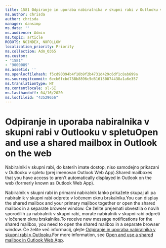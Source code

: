 ```yaml
---
title: 1581 Odpiranje in uporaba nabiralnika v skupni rabi v Outlooku v spletu
ms.author: chrisda
author: chrisda
manager: dansimp
ms.date: ''
ms.audience: Admin
ms.topic: article
ROBOTS: NOINDEX, NOFOLLOW
localization_priority: Priority
ms.collection: Adm_O365
ms.custom:
- "1581"
- "9000089"
ms.assetid: ''
ms.openlocfilehash: f5cd90394b4f10b9f2b4731d429c6df1c8ab699a
ms.sourcegitcommit: 6ecb6fcbd738b8896c5d616130074438a1a6e357
ms.translationtype: HT
ms.contentlocale: sl-SI
ms.lasthandoff: 04/16/2020
ms.locfileid: "43529656"
---
```

# <a name="open-and-use-a-shared-mailbox-in-outlook-on-the-web"></a><span data-ttu-id="ac56a-102">Odpiranje in uporaba nabiralnika v skupni rabi v Outlooku v spletu</span><span class="sxs-lookup"><span data-stu-id="ac56a-102">Open and use a shared mailbox in Outlook on the web</span></span>

<span data-ttu-id="ac56a-103">Nabiralniki v skupni rabi, do katerih imate dostop, niso samodejno prikazani v Outlooku v spletu (prej imenovan Outlook Web App).</span><span class="sxs-lookup"><span data-stu-id="ac56a-103">Shared mailboxes that you have access to aren't automatically displayed in Outlook on the web (formerly known as Outlook Web App).</span></span>

<span data-ttu-id="ac56a-104">Nabiralnik v skupni rabi in primarni nabiralnik lahko prikažete skupaj ali pa nabiralnik v skupni rabi odprete v ločenem oknu brskalnika.</span><span class="sxs-lookup"><span data-stu-id="ac56a-104">You can display the shared mailbox and your primary mailbox together or open the shared mailbox in a separate browser window.</span></span> <span data-ttu-id="ac56a-105">Če želite prejemati obvestila o novih sporočilih za nabiralnik v skupni rabi, morate nabiralnik v skupni rabi odpreti v ločenem oknu brskalnika.</span><span class="sxs-lookup"><span data-stu-id="ac56a-105">To receive new message notifications for the shared mailbox, you need to open the shared mailbox in a separate browser window.</span></span> <span data-ttu-id="ac56a-106">Če želite več informacij, glejte [Odpiranje in uporaba nabiralnika v skupni rabi v Outlooku](https://support.office.com/sl-SI/article/Add-a-shared-mailbox-to-Outlook-on-the-web-98b5a90d-4e38-415d-a030-f09a4cd28207).</span><span class="sxs-lookup"><span data-stu-id="ac56a-106">For more information, see [Open and use a shared mailbox in Outlook Web App](https://support.office.com/sl-SI/article/Add-a-shared-mailbox-to-Outlook-on-the-web-98b5a90d-4e38-415d-a030-f09a4cd28207).</span></span>
